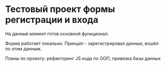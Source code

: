 # Тестовый проект формы регистрации и входа

На данный момент готов основной функционал.

Форма работает локально. Принцип - зарегистрировал данные, вошёл по этим данным.

Планы по проекту: рефакторинг JS кода по ООП, привязка базы данных
